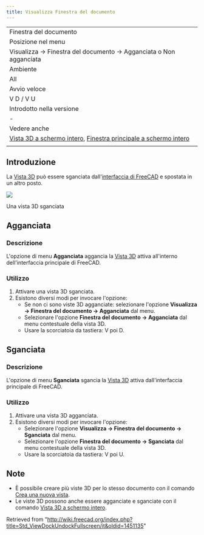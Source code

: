 ```yaml
---
title: Visualizza Finestra del documento
---
```


|                                                                                                                                                                     |
| ------------------------------------------------------------------------------------------------------------------------------------------------------------------- |
| Finestra del documento                                                                                                                                              |
| Posizione nel menu                                                                                                                                                  |
| Visualizza → Finestra del documento → Agganciata o Non agganciata                                                                                                   |
| Ambiente                                                                                                                                                            |
| All                                                                                                                                                                 |
| Avvio veloce                                                                                                                                                        |
| V D / V U                                                                                                                                                           |
| Introdotto nella versione                                                                                                                                           |
| -                                                                                                                                                                   |
| Vedere anche                                                                                                                                                        |
| [Vista 3D a schermo intero](/Std_ViewFullscreen/it "Std ViewFullscreen/it"), [Finestra principale a schermo intero](/Std_MainFullscreen/it "Std MainFullscreen/it") |
|                                                                                                                                                                     |

## Introduzione

La [Vista 3D](/3D_view/it "3D view/it") può essere sganciata dall'[interfaccia di FreeCAD](/Interface/it "Interface/it") e spostata in un altro posto.

![](/images/FinestraNonAgganciata.png)

Una vista 3D sganciata

## Agganciata

### Descrizione

L'opzione di menu **Agganciata** aggancia la [Vista 3D](/3D_view/it "3D view/it") attiva all'interno dell'interfaccia principale di FreeCAD.

### Utilizzo

1. Attivare una vista 3D sganciata.
2. Esistono diversi modi per invocare l'opzione:
   - Se non ci sono viste 3D agganciate: selezionare l'opzione **Visualizza → Finestra del documento → Agganciata** dal menu.
   - Selezionare l'opzione **Finestra del documento → Agganciata** dal menu contestuale della vista 3D.
   - Usare la scorciatoia da tastiera: V poi D.

## Sganciata

### Descrizione

L'opzione di menu **Sganciata** sgancia la [Vista 3D](/3D_view/it "3D view/it") attiva dall'interfaccia principale di FreeCAD.

### Utilizzo

1. Attivare una vista 3D agganciata.
2. Esistono diversi modi per invocare l'opzione:
   - Selezionare l'opzione **Visualizza → Finestra del documento → Sganciata** dal menu.
   - Selezionare l'opzione **Finestra del documento → Sganciata** dal menu contestuale della vista 3D.
   - Usare la scorciatoia da tastiera: V poi U.

## Note

- È possibile creare più viste 3D per lo stesso documento con il comando [Crea una nuova vista](/Std_ViewCreate/it "Std ViewCreate/it").
- Le viste 3D possono anche essere agganciate e sganciate con il comando [Vista 3D a schermo intero](/Std_ViewFullscreen/it "Std ViewFullscreen/it").

Retrieved from "<http://wiki.freecad.org/index.php?title=Std_ViewDockUndockFullscreen/it&oldid=1451135>"
